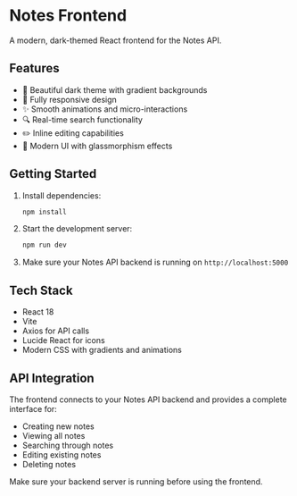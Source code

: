 # Notes Frontend

A modern, dark-themed React frontend for the Notes API.

## Features

- 🌙 Beautiful dark theme with gradient backgrounds
- 📱 Fully responsive design
- ✨ Smooth animations and micro-interactions
- 🔍 Real-time search functionality
- ✏️ Inline editing capabilities
- 🎨 Modern UI with glassmorphism effects

## Getting Started

1. Install dependencies:
   ```bash
   npm install
   ```

2. Start the development server:
   ```bash
   npm run dev
   ```

3. Make sure your Notes API backend is running on `http://localhost:5000`

## Tech Stack

- React 18
- Vite
- Axios for API calls
- Lucide React for icons
- Modern CSS with gradients and animations

## API Integration

The frontend connects to your Notes API backend and provides a complete interface for:
- Creating new notes
- Viewing all notes
- Searching through notes
- Editing existing notes
- Deleting notes

Make sure your backend server is running before using the frontend.